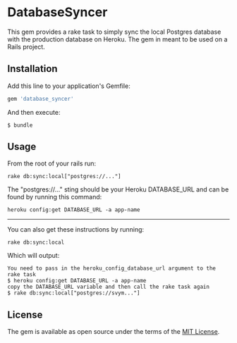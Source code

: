 # DatabaseSyncer

This gem provides a rake task to simply sync the local Postgres database with the production database on Heroku. The gem in meant to be used on a Rails project.

## Installation

Add this line to your application's Gemfile:

```ruby
gem 'database_syncer'
```

And then execute:

    $ bundle

## Usage

From the root of your rails run:
```console
rake db:sync:local["postgres://..."]
```
The "postgres://..." sting should be your Heroku DATABASE_URL and can be found by running this command:
```console
heroku config:get DATABASE_URL -a app-name
```
---
You can also get these instructions by running:
```console
rake db:sync:local
```
Which will output:
```console
You need to pass in the heroku_config_database_url argument to the rake task
$ heroku config:get DATABASE_URL -a app-name
copy the DATABASE_URL variable and then call the rake task again
$ rake db:sync:local["postgres://svym..."]
```

## License

The gem is available as open source under the terms of the [MIT License](http://opensource.org/licenses/MIT).
